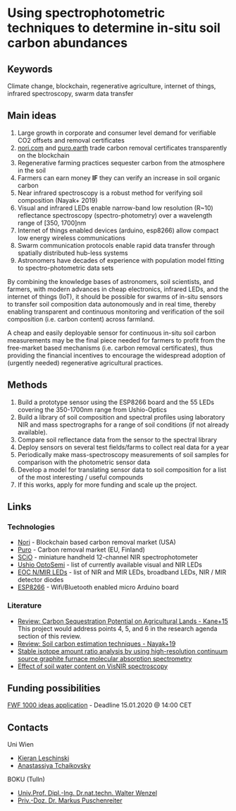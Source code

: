 # Using spectrophotometric techniques to determine in-situ soil carbon abundances 

## Keywords
Climate change, blockchain, regenerative agriculture, internet of things, infrared spectroscopy, swarm data transfer


## Main ideas

1. Large growth in corporate and consumer level demand for verifiable CO2 offsets and removal certificates  
2. [nori.com](https://nori.com/) and [puro.earth](https://puro.earth/) trade carbon removal certificates transparently 
   on the blockchain
3. Regenerative farming practices sequester carbon from the atmosphere in the soil
4. Farmers can earn money **IF** they can verify an increase in soil organic carbon
5. Near infrared spectroscopy is a robust method for verifying soil composition (Nayak+ 2019)
6. Visual and infrared LEDs enable narrow-band low resolution (R~10) reflectance spectroscopy (spectro-photometry) over
   a wavelength range of [350, 1700]nm 
7. Internet of things enabled devices (arduino, esp8266) allow compact low energy wireless communications
8. Swarm communication protocols enable rapid data transfer through spatially distributed hub-less systems   
9. Astronomers have decades of experience with population model fitting to spectro-photometric data sets

By combining the knowledge bases of astronomers, soil scientists, and farmers, with modern advances in cheap 
electronics, infrared LEDs, and the internet of things (IoT), it should be possible for swarms of in-situ sensors
to transfer soil composition data autonomously and in real time, thereby enabling transparent and continuous monitoring 
and verification of the soil composition (i.e. carbon content) across farmland.

A cheap and easily deployable sensor for continuous in-situ soil carbon measurements may be the final piece needed for 
farmers to profit from the free-market based mechanisms (i.e. carbon removal certificates), thus providing the
financial incentives to encourage the widespread adoption of (urgently needed) regenerative agricultural practices.  

## Methods

1. Build a prototype sensor using the ESP8266 board and the 55 LEDs covering the 350-1700nm range from Ushio-Optics
2. Build a library of soil composition and spectral profiles using laboratory NIR and mass spectrographs for a range of
   soil conditions (if not already available).
3. Compare soil reflectance data from the sensor to the spectral library
4. Deploy sensors on several test fields/farms to collect real data for a year
5. Periodically make mass-spectroscopy measurements of soil samples for comparison with the photometric sensor data
6. Develop a model for translating sensor data to soil composition for a list of the most interesting / useful compounds 
7. If this works, apply for more funding and scale up the project.

## Links

### Technologies
* [Nori](https://nori.com/) - Blockchain based carbon removal market (USA)
* [Puro](https://puro.earth/) - Carbon removal market (EU, Finland)
* [SCiO](https://www.consumerphysics.com/business/technology/#) - miniature handheld 12-channel NIR spectrophotometer
* [Ushio OptoSemi](https://www.ushio-optosemi.com/en/products/led/std/standard/mold_type.html) - 
  list of currently available visual and NIR LEDs
* [EOC N/MIR LEDs](https://www.eoc-inc.com/mid-ir-led-photoreceivers/photodiode-detector-mid-ir/) - 
  list of NIR and MIR LEDs, broadband LEDs, NIR / MIR detector diodes
* [ESP8266](https://en.wikipedia.org/wiki/ESP8266) - Wifi/Bluetooth enabled micro Arduino board

### Literature
* [Review: Carbon Sequestration Potential on Agricultural Lands - Kane+15](https://sustainableagriculture.net/wp-content/uploads/2015/12/Soil_C_review_Kane_Dec_4-final-v4.pdf)  
  This project would address points 4, 5, and 6 in the research agenda section of this review. 
* [Review: Soil carbon estimation techniques - Nayak+19](https://www.sciencedirect.com/science/article/pii/S0048969719306138)
* [Stable isotope amount ratio analysis by using high-resolution continuum source graphite furnace molecular absorption 
spectrometry](https://www.bam.de/Content/EN/News-announcements/2017/2017-11-14-bam-isas-and-salsa-research-on-isotopes.html)
* [Effect of soil water content on VisNIR spectroscopy](https://www.researchgate.net/publication/324943667_Visible_near-infrared_spectroscopy_prediction_of_soil_characteristics_as_affected_by_soil-water_from_air-dry_to_saturation)

## Funding possibilities
[FWF 1000 ideas application](fwf_1000_ideas.rst)  - Deadline 15.01.2020 @ 14:00 CET


## Contacts

Uni Wien
* [Kieran Leschinski](kieran.leschinski@univie.ac.at)
* [Anastassiya Tchaikovsky](anastassiya.tchaikovsky@univie.ac.at)

BOKU (Tulln)
* [Univ.Prof. Dipl.-Ing. Dr.nat.techn. Walter Wenzel](walter.wenzel@boku.ac.at)
* [Priv.-Doz. Dr. Markus Puschenreiter](markus.puschenreiter@boku.ac.at)
 